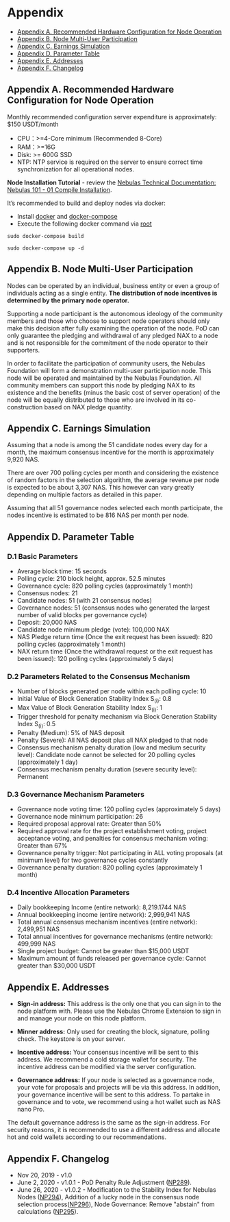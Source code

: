 # Appendix


* [Appendix A. Recommended Hardware Configuration for Node Operation](#appendix-a-recommended-hardware-configuration-for-node-operation)
* [Appendix B. Node Multi-User Participation](#appendix-b-node-multi-user-participation)
* [Appendix C. Earnings Simulation](#appendix-c-earnings-simulation)
* [Appendix D. Parameter Table](#appendix-d-parameter-table)
* [Appendix E. Addresses](#appendix-e-addresses)
* [Appendix F. Changelog](#appendix-f-changelog)

## Appendix A. Recommended Hardware Configuration for Node Operation

Monthly recommended configuration server expenditure is approximately: $150 USDT/month



*   CPU：>=4-Core minimum (Recommended 8-Core)
*   RAM：>=16G
*   Disk: 	>= 600G SSD
*   NTP: NTP service is required on the server to ensure correct time synchronization for all operational nodes.

**Node Installation Tutorial** - review the [Nebulas Technical Documentation: Nebulas 101 - 01 Compile Installation](../go-nebulas/tutorials/01-installation).


It’s recommended to build and deploy nodes via docker:



*   Install [docker](https://docs.docker.com/get-started/) and [docker-compose](https://docs.docker.com/compose/install/)
*   Execute the following docker command via [root](https://github.com/nebulasio/go-nebulas)

```
sudo docker-compose build

sudo docker-compose up -d

```



## Appendix B. Node Multi-User Participation

Nodes can be operated by an individual, business entity or even a group of individuals acting as a single entity. **The distribution of node incentives is determined by the primary node operator.**

Supporting a node participant is the autonomous ideology of the community members and those who choose to support node operators should only make this decision after fully examining the operation of the node. PoD can only guarantee the pledging and withdrawal of any pledged NAX to a node and is not responsible for the commitment of the node operator to their supporters.

In order to facilitate the participation of community users, the Nebulas Foundation will form a demonstration multi-user participation node. This node will be operated and maintained by the Nebulas Foundation. All community members can support this node by pledging NAX to its existence and the benefits (minus the basic cost of server operation) of the node will be equally distributed to those who are involved in its co-construction based on NAX pledge quantity.


## Appendix C. Earnings Simulation

Assuming that a node is among the 51 candidate nodes every day for a month, the maximum consensus incentive for the month is approximately 9,920 NAS. 

There are over 700 polling cycles per month and considering the existence of random factors in the selection algorithm, the average revenue per node is expected to be about 3,307 NAS. This however can vary greatly depending on multiple factors as detailed in this paper.

Assuming that all 51 governance nodes selected each month participate, the nodes incentive is estimated to be 816 NAS per month per node.


## Appendix D. Parameter Table


### D.1 Basic Parameters



*   Average block time: 15 seconds
*   Polling cycle: 210 block height, approx. 52.5 minutes
*   Governance cycle: 820 polling cycles (approximately 1 month)
*   Consensus nodes: 21
*   Candidate nodes: 51 (with 21 consensus nodes)
*   Governance nodes: 51 (consensus nodes who generated the largest number of valid blocks per governance cycle)
*   Deposit: 20,000 NAS
*   Candidate node minimum pledge (vote): 100,000 NAX
*   NAS Pledge return time (Once the exit request has been issued): 820 polling cycles (approximately 1 month)
*   NAX return time (Once the withdrawal request or the exit request has been issued): 120 polling cycles (approximately 5 days)


### D.2 Parameters Related to the Consensus Mechanism



*   Number of blocks generated per node within each polling cycle: 10
*   Initial Value of Block Generation Stability Index S<sub>(i)</sub>: 0.8
*   Max Value of Block Generation Stability Index S<sub>(i)</sub>: 1
*   Trigger threshold for penalty mechanism via Block Generation Stability Index S<sub>(i)</sub>: 0.5
*   Penalty (Medium): 5% of NAS deposit
*   Penalty (Severe): All NAS deposit plus all NAX pledged to that node
*   Consensus mechanism penalty duration (low and medium security level): Candidate node cannot be selected for 20 polling cycles (approximately 1 day)
*   Consensus mechanism penalty duration (severe security level): Permanent


### D.3 Governance Mechanism Parameters



*   Governance node voting time: 120 polling cycles (approximately 5 days)
*   Governance node minimum participation: 26
*   Required proposal approval rate: Greater than 50%
*   Required approval rate for the project establishment voting, project acceptance voting, and penalties for consensus mechanism voting: Greater than 67%
*   Governance penalty trigger: Not participating in ALL voting proposals (at minimum level) for two governance cycles constantly
*   Governance penalty duration: 820 polling cycles (approximately 1 month)


### D.4 Incentive Allocation Parameters



*   Daily bookkeeping Income (entire network): 8,219.1744 NAS
*   Annual bookkeeping income (entire network): 2,999,941 NAS
*   Total annual consensus mechanism incentives (entire network): 2,499,951 NAS
*   Total annual incentives for governance mechanisms (entire network): 499,999 NAS
*   Single project budget: Cannot be greater than $15,000 USDT
*   Maximum amount of funds released per governance cycle: Cannot greater than $30,000 USDT


## Appendix E. Addresses

* **Sign-in address:** This address is the only one that you can sign in to the node platform with. Please use the Nebulas Chrome Extension to sign in and manage your node on this node platform.

* **Minner address:** Only used for creating the block, signature, polling check. The keystore is on your server.

* **Incentive address:** Your consensus incentive will be sent to this address. We recommend a cold storage wallet for security. The incentive address can be modified via the server configuration.

* **Governance address:** If your node is selected as a governance node, your vote for proposals and projects will be via this address. In addition, your governance incentive will be sent to this address. To partake in governance and to vote, we recommend using a hot wallet such as NAS nano Pro.

The default governance address is the same as the sign-in address. For security reasons, it is recommended to use a different address and allocate hot and cold wallets according to our recommendations.


## Appendix F. Changelog

* Nov 20, 2019 - v1.0
* June 2, 2020 - v1.0.1 - PoD Penalty Rule Adjustment ([NP289](https://go.nebulas.io/project/289)).
* June 26, 2020 - v1.0.2 -  Modification to the Stability Index for Nebulas Nodes ([NP294](https://go.nebulas.io/project/294)), Addition of a lucky node in the consensus node selection process([NP296](https://go.nebulas.io/project/296)), Node Governance: Remove "abstain" from calculations ([NP295](https://go.nebulas.io/project/295)).
